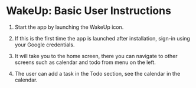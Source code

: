 # WakeUp: Basic User Instructions

1. Start the app by launching the WakeUp icon.

2. If this is the first time the app is launched after installation, sign-in using your Google credentials.

3. It will take you to the home screen, there you can navigate to other screens such as calendar and todo from menu on the left.

4. The user can add a task in the Todo section, see the calendar in the calendar.
